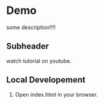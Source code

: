 # Demo

some description!!!!

## Subheader

watch tutorial on youtube.

## Local Developement

1. Open index.html in your browser.
